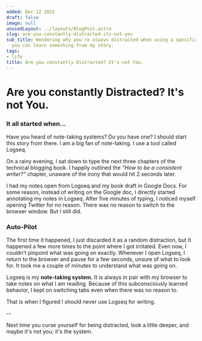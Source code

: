 ```yaml
---
added: Dec 12 2022
draft: false
image: null
unusedLayout: ../layouts/BlogPost.astro
slug: are-you-constantly-distracted-its-not-you
sub_title: Wondering why you're always distracted when using a specific app? Maybe
  you can learn something from my story.
tags:
- life
title: Are you constantly Distracted? It's not You.
---
```


# Are you constantly Distracted? It's not You.

### It all started when...

Have you heard of note-taking systems? Do you have one? I should start this story from there. I am a big fan of note-taking. I use a tool called Logseq.

On a rainy evening, I sat down to type the next three chapters of the technical blogging book. I happily outlined the _"How to be a consistent writer?"_ chapter, unaware of the irony that would hit 2 seconds later.

I had my notes open from Logseq and my book draft in Google Docs. For some reason, instead of writing on the Google doc, I directly started annotating my notes in Logseq. After five minutes of typing, I noticed myself opening Twitter for no reason. There was no reason to switch to the browser window. But I still did.

### Auto-Pilot

The first time it happened, I just discarded it as a random distraction, but It happened a few more times to the point where I got irritated. Even now, I couldn't pinpoint what was going on exactly. Whenever I open Logseq, I return to the browser and pause for a few seconds, unsure of what to look for. It took me a couple of minutes to understand what was going on.

Logseq is my **note-taking system.** It is always in pair with my browser to take notes on what I am reading. Because of this subconsciously learned behavior, I kept on switching tabs even when there was no reason to.

That is when I figured I should never use Logseq for writing.

\--

Next time you curse yourself for being distracted, look a little deeper, and maybe it's not you; it's the system.
